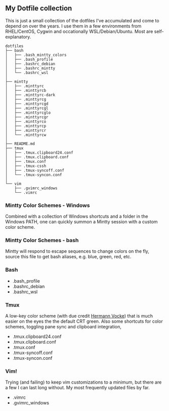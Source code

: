 ## My Dotfile collection ##

This is just a small collection of the dotfiles I've accumulated and come to depend on over the years. I use them in a few environments from RHEL/CentOS, Cygwin and occationally WSL/Debian/Ubuntu. Most are self-explanatory. 

```
dotfiles
├── bash
│   ├── .bash_mintty_colors
│   ├── .bash_profile
│   ├── .bashrc_debian
│   ├── .bashrc_mintty
│   └── .bashrc_wsl
│ 
├── mintty
│   ├── .minttyrc
│   ├── .minttyrcb
│   ├── .minttyrc-dark
│   ├── .minttyrcg
│   ├── .minttyrcgd
│   ├── .minttyrcgl
│   ├── .minttyrcglo
│   ├── .minttyrcgr
│   ├── .minttyrco
│   ├── .minttyrcp
│   ├── .minttyrcr
│   └── .minttyrcw
│ 
├── README.md
├── tmux
│   ├── .tmux.clipboard24.conf
│   ├── .tmux.clipboard.conf
│   ├── .tmux.conf
│   ├── .tmux-cssh
│   ├── .tmux-syncoff.conf
│   └── .tmux-syncon.conf
│ 
└── vim
    ├── .gvimrc_windows
    └── .vimrc
```

### Mintty Color Schemes - Windows ###

Combined with a collection of Windows shortcuts and a folder in the Windows PATH, one can quickly summon a Mintty session with a custom color scheme.

### Mintty Color Schemes - bash ###
Mintty will respond to escape sequences to change colors on the fly, source this file to get bash aliases, e.g. blue, green, red, etc.

### Bash ###
* .bash_profile
* .bashrc_debian
* .bashrc_wsl

### Tmux ###
A low-key color scheme (with due credit [Hermann Vocke](http://www.hamvocke.com/blog/a-guide-to-customizing-your-tmux-conf)) that is much easier on the eyes the the default CRT green. Also some shortcuts for color schemes, toggling pane sync and clipboard integration, 

* .tmux.clipboard24.conf
* .tmux.clipboard.conf
* .tmux.conf
* .tmux-syncoff.conf
* .tmux-syncon.conf

### Vim! ###
Trying (and failing) to keep vim customizations to a minimum, but there are a few I can last long without. My most frequently updated files by far.

* .vimrc
* .gvimrc_windows

